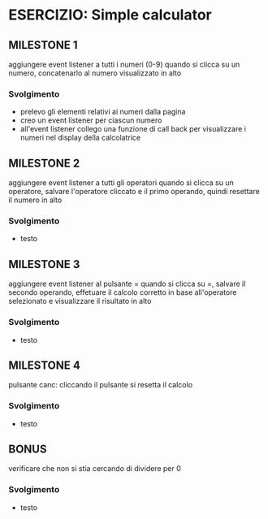 # ESERCIZIO: Simple calculator

## MILESTONE 1

aggiungere event listener a tutti i numeri (0-9)
quando si clicca su un numero, concatenarlo al numero visualizzato in alto

### Svolgimento

- prelevo gli elementi relativi ai numeri dalla pagina
- creo un event listener per ciascun numero
- all'event listener collego una funzione di call back per visualizzare i numeri nel display della calcolatrice

## MILESTONE 2

aggiungere event listener a tutti gli operatori
quando si clicca su un operatore, salvare l'operatore cliccato e il primo operando, quindi resettare il numero in alto

### Svolgimento

- testo

## MILESTONE 3

aggiungere event listener al pulsante =
quando si clicca su =, salvare il secondo operando, effetuare il calcolo corretto in base all'operatore selezionato e visualizzare il risultato in alto

### Svolgimento

- testo

## MILESTONE 4

pulsante canc: cliccando il pulsante si resetta il calcolo

### Svolgimento

- testo

## BONUS

verificare che non si stia cercando di dividere per 0

### Svolgimento

- testo

